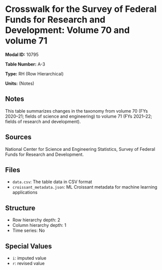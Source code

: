 # Crosswalk for the Survey of Federal Funds for Research and Development: Volume 70 and volume 71

**Modal ID:** 10795

**Table Number:** A-3

**Type:** RH (Row Hierarchical)

**Units:** (Notes)

## Notes

This table summarizes changes in the taxonomy from volume 70 (FYs 2020–21; fields of science and engineering) to volume 71 (FYs 2021–22; fields of research and development).

## Sources

National Center for Science and Engineering Statistics, Survey of Federal Funds for Research and Development.

## Files

- `data.csv`: The table data in CSV format
- `croissant_metadata.json`: ML Croissant metadata for machine learning applications

## Structure

- Row hierarchy depth: 2
- Column hierarchy depth: 1
- Time series: No

## Special Values

- `i`: imputed value
- `r`: revised value
